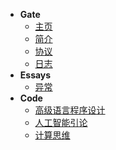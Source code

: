 * **Gate**
  * [主页](/)
  * [简介](gate/gate)
  * [协议](page/right)
  * [日志](gate/logs)
* **Essays**
  * [异常](personal/wrong)
* **Code**
  - [高级语言程序设计](code/home_cpp)
  - [人工智能引论](code/home_AI)
  - [计算思维](code/com)
